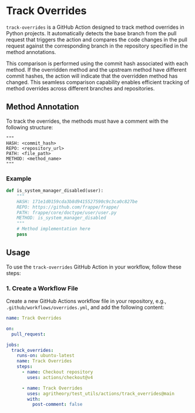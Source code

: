# Track Overrides

`track-overrides` is a GitHub Action designed to track method overrides in Python projects.
It automatically detects the base branch from the pull request that triggers the action and compares the code changes in the pull request against the corresponding branch in the repository specified in the method annotations.

This comparison is performed using the commit hash associated with each method. If the overridden method and the upstream method have different commit hashes, the action will indicate that the overridden method has changed. This seamless comparison capability enables efficient tracking of method overrides across different branches and repositories.


## Method Annotation

To track the overrides, the methods must have a comment with the following structure:

```
"""
HASH: <commit_hash>
REPO: <repository_url>
PATH: <file_path>
METHOD: <method_name>
"""
```

### Example
```python
def is_system_manager_disabled(user):
    """
    HASH: 171e1d0159cda3b8d9415527590c9c3ca0c827be
    REPO: https://github.com/frappe/frappe/
    PATH: frappe/core/doctype/user/user.py
    METHOD: is_system_manager_disabled
    """
    # Method implementation here
    pass
```

## Usage

To use the `track-overrides` GitHub Action in your workflow, follow these steps:

### 1. Create a Workflow File

Create a new GitHub Actions workflow file in your repository, e.g., `.github/workflows/overrides.yml`, and add the following content:

```yaml
name: Track Overrides

on:
  pull_request:

jobs:
  track_overrides:
    runs-on: ubuntu-latest
    name: Track Overrides
    steps:
      - name: Checkout repository
        uses: actions/checkout@v4

      - name: Track Overrides
        uses: agritheory/test_utils/actions/track_overrides@main
        with:
          post-comment: false
```